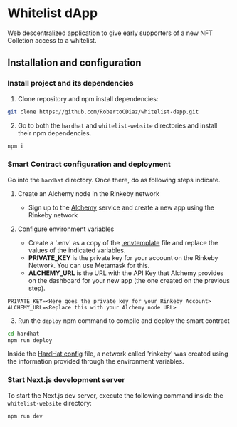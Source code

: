 # Whitelist dApp

Web descentralized application to give early supporters of a new NFT Colletion access to a whitelist.

## Installation and configuration


### Install project and its dependencies
1. Clone repository and npm install dependencies:

```bash
git clone https://github.com/RobertoCDiaz/whitelist-dapp.git
```

2. Go to both the `hardhat` and `whitelist-website` directories and install their npm dependencies.
```bash
npm i
```

### Smart Contract configuration and deployment

Go into the `hardhat` directory. Once there, do as following steps indicate. 

1. Create an Alchemy node in the Rinkeby network
    * Sign up to the [Alchemy](https://www.alchemyapi.io) service and create a new app using the Rinkeby network

2. Configure environment variables
    * Create a '.env' as a copy of the [.envtemplate](.envtemplate) file and replace the values of the indicated variables.
    * **PRIVATE_KEY** is the private key for your account on the Rinkeby Network. You can use Metamask for this.
    * **ALCHEMY_URL** is the URL with the API Key that Alchemy provides on the dashboard for your new app (the one created on the previous step).
```
PRIVATE_KEY=<Here goes the private key for your Rinkeby Account>
ALCHEMY_URL=<Replace this with your Alchemy node URL>
```

3. Run the `deploy` npm command to compile and deploy the smart contract

```bash
cd hardhat
npm run deploy
```

Inside the [HardHat config](hardhat.config.js) file, a network called 'rinkeby' was created using the information provided through the environment variables.

### Start Next.js development server

To start the Next.js dev server, execute the following command inside the `whitelist-website` directory:

```bash
npm run dev
```